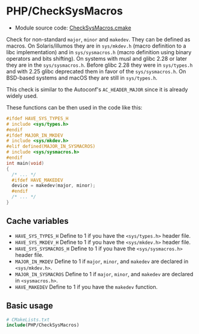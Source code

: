 <!-- This is auto-generated file. -->
# PHP/CheckSysMacros

* Module source code: [CheckSysMacros.cmake](https://github.com/petk/php-build-system/blob/master/cmake/cmake/modules/PHP/CheckSysMacros.cmake)

Check for non-standard `major`, `minor` and `makedev`. They can be defined as
macros. On Solaris/illumos they are in `sys/mkdev.h` (macro definition to a libc
implementation) and in `sys/sysmacros.h` (macro definition using binary
operators and bits shifting). On systems with musl and glibc 2.28 or later they
are in the `sys/sysmacros.h`. Before glibc 2.28 they were in `sys/types.h` and
with 2.25 glibc deprecated them in favor of the `sys/sysmacros.h`. On BSD-based
systems and macOS they are still in `sys/types.h`.

This check is similar to the Autoconf's `AC_HEADER_MAJOR` since it is already
widely used.

These functions can be then used in the code like this:

```c
#ifdef HAVE_SYS_TYPES_H
# include <sys/types.h>
#endif
#ifdef MAJOR_IN_MKDEV
# include <sys/mkdev.h>
#elif defined(MAJOR_IN_SYSMACROS)
# include <sys/sysmacros.h>
#endif
int main(void)
{
  /* ... */
  #ifdef HAVE_MAKEDEV
  device = makedev(major, minor);
  #endif
  /* ... */
}
```

## Cache variables

* `HAVE_SYS_TYPES_H`
  Define to 1 if you have the `<sys/types.h>` header file.
* `HAVE_SYS_MKDEV_H`
  Define to 1 if you have the `<sys/mkdev.h>` header file.
* `HAVE_SYS_SYSMACROS_H`
  Define to 1 if you have the `<sys/sysmacros.h>` header file.
* `MAJOR_IN_MKDEV`
  Define to 1 if `major`, `minor`, and `makedev` are declared in
  `<sys/mkdev.h>`.
* `MAJOR_IN_SYSMACROS`
  Define to 1 if `major`, `minor`, and `makedev` are declared in
  `<sysmacros.h>`.
* `HAVE_MAKEDEV`
  Define to 1 if you have the `makedev` function.

## Basic usage

```cmake
# CMakeLists.txt
include(PHP/CheckSysMacros)
```
